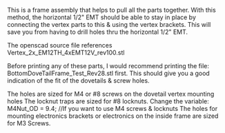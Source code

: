 This is a frame assembly that helps to pull all the parts together.
With this method, the horizontal 1/2" EMT should be able to stay in place
by connecting the vertex parts to this & using the vertex brackets.
This will save you from having to drill holes thru the horizontal 1/2" EMT.

The openscad source file references Vertex_2x_EM12TH_4xEMT12V_rev100.stl

Before printing any of these parts, I would recommend printing the file:
BottomDoveTailFrame_Test_Rev28.stl first.
This should give you a good indication of the fit of the dovetails & screw holes.

The holes are sized for M4 or #8 screws on the dovetail vertex mounting holes
The locknut traps are sized for #8 locknuts.  Change the variable:
M4Nut_OD = 9.4;   //If you want to use M4 screws & locknuts
The holes for mounting electronics brackets or electronics on the inside frame
are sized for M3 Screws.
